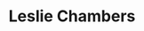 ---
pid: vp10
title: Leslie Chambers
location_transcription: Vernon Park
coordinates: "[-75.176566713738, 40.035579842083]"
zipcode: '19144'
gen_neighborhood: Northwest Philadelphia
neighborhood: Germantown
outside_phl: 
age: '53'
age_range: 50-59
instagram: 
image_file_name: vp_10.jpg
proposal_transcription: Picture of the Savior of the world Jesus Christ.
topic: Religion
topic_summary: '0'
type: 
keywords_other: 
credit: 
image_labels: 
twitter: 
facebook: 
permalink: "/monuments/vp10/"
layout: item-page
---
